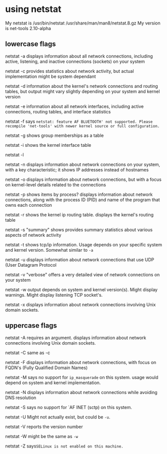 # using netstat

My netstat is /usr/bin/netstat /usr/share/man/man8/netstat.8.gz
My version is net-tools 2.10-alpha

## lowercase flags

netstat -a  displays information about all network connections, including active, listening, and inactive connections (sockets) on your system

netstat -c  provides statistics about network activity, but actual implementation might be system dependant

netstat -d  information about the kernel's network connections and routing tables, but output might vary slightly depending on your system and kernel version

netstat -e  information about all network interfaces, including active connections, routing tables, and interface statistics

netstat -f  says `netstat: feature AF BLUETOOTH' not supported. Please recompile 'net-tools' with newer kernel source or full configuration.`

netstat -g  shows group memberships as a table

netstat -i  shows the kernel interface table

netstat -l

netstat -n displays information about network connections on your system, with a key characteristic; it shows IP addresses instead of hostnames

netstat -o displays information about network connections, but with a focus on kernel-level details related to the connections

netstat -p shows items by process? displays information about network connections, along with the process ID (PID) and name of the program that owns each connection

netstat -r shows the kernel ip routing table.  displays the kernel's routing table

netstat -s "summary" shows provides summary statistics about various aspects of network activity

netstat -t shows tcp/ip information. Usage depends on your specific system and kernel version. Somewhat similar to `-a`

netstat -u displays information about network connections that use UDP (User Datagram Protocol

netstat -v "verbose" offers a very detailed view of network connections on your system

netstat -w output depends on system and kernel version(s). Might display warnings.  Might display listening TCP socket's.

netstat -x displays information about network connections involving Unix domain sockets.

## uppercase flags

netstat -A requires an argument. displays information about network connections involving Unix domain sockets.

netstat -C same as -c

netstat -F displays information about network connections, with focus on FQDN's (Fully Qualified Domain Names)

netstat -M says no support for `ip_masquerade` on this system. usage would depend on system and kernel implementation.

netstat -N displays information about network connections while avoiding DNS resolution

netstat -S says no support for `AF INET (sctp) on this system.

netstat -U Might not actually exist, but could be `-u`.

netstat -V reports the version number

netstat -W might be the same as `-w`

netstat -Z says`SELinux is not enabled on this machine.`
